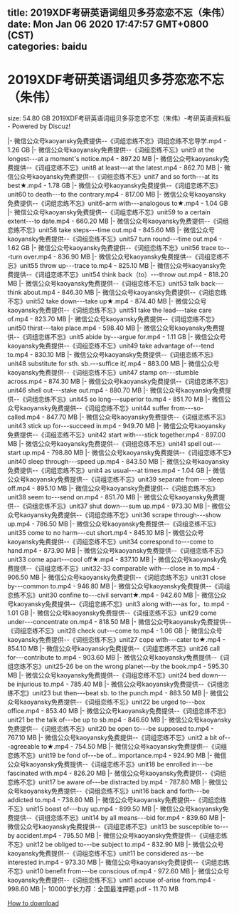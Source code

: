 
title: 2019XDF考研英语词组贝多芬恋恋不忘（朱伟）
date: Mon Jan 06 2020 17:47:57 GMT+0800 (CST)    
categories: baidu
---

# 2019XDF考研英语词组贝多芬恋恋不忘（朱伟）
size: 54.80 GB
 2019XDF考研英语词组贝多芬恋恋不忘（朱伟）-考研英语资料版 - Powered by Discuz!
 
|- 微信公众号kaoyansky免费提供--《词组恋练不忘》词组恋练不忘导学.mp4 - 1.26 GB
|- 微信公众号kaoyansky免费提供--《词组恋练不忘》unit9 at the longest---at a moment's notice.mp4 - 897.20 MB
|- 微信公众号kaoyansky免费提供--《词组恋练不忘》unit8 at least---at the latest.mp4 - 862.70 MB
|- 微信公众号kaoyansky免费提供--《词组恋练不忘》unit7 and so forth---at its best★.mp4 - 1.78 GB
|- 微信公众号kaoyansky免费提供--《词组恋练不忘》unit60 to death---to the contrary.mp4 - 817.00 MB
|- 微信公众号kaoyansky免费提供--《词组恋练不忘》unit6-arm with---analogous to★.mp4 - 1.04 GB
|- 微信公众号kaoyansky免费提供--《词组恋练不忘》unit59 to a certain extent---to date.mp4 - 660.20 MB
|- 微信公众号kaoyansky免费提供--《词组恋练不忘》unit58 take steps---time out.mp4 - 845.60 MB
|- 微信公众号kaoyansky免费提供--《词组恋练不忘》unit57 turn round---time out.mp4 - 1.62 GB
|- 微信公众号kaoyansky免费提供--《词组恋练不忘》unit56 trace to---turn over.mp4 - 836.90 MB
|- 微信公众号kaoyansky免费提供--《词组恋练不忘》unit55 throw up---trace to.mp4 - 825.10 MB
|- 微信公众号kaoyansky免费提供--《词组恋练不忘》unit54 think back（to）---throw out.mp4 - 818.20 MB
|- 微信公众号kaoyansky免费提供--《词组恋练不忘》unit53 talk back---think about.mp4 - 846.30 MB
|- 微信公众号kaoyansky免费提供--《词组恋练不忘》unit52 take down---take up★.mp4 - 874.40 MB
|- 微信公众号kaoyansky免费提供--《词组恋练不忘》unit51 take the lead---take care of.mp4 - 823.70 MB
|- 微信公众号kaoyansky免费提供--《词组恋练不忘》unit50 thirst---take place.mp4 - 598.40 MB
|- 微信公众号kaoyansky免费提供--《词组恋练不忘》unit5 abide  by---argue for.mp4 - 1.11 GB
|- 微信公众号kaoyansky免费提供--《词组恋练不忘》unit49 take advantage of---tend to.mp4 - 830.10 MB
|- 微信公众号kaoyansky免费提供--《词组恋练不忘》unit48 substitute for sth. sb.---suffice it(.mp4 - 883.00 MB
|- 微信公众号kaoyansky免费提供--《词组恋练不忘》unit47 stamp on---stumble across.mp4 - 874.30 MB
|- 微信公众号kaoyansky免费提供--《词组恋练不忘》unit46 shell out---stake out.mp4 - 880.70 MB
|- 微信公众号kaoyansky免费提供--《词组恋练不忘》unit45 so long---superior to.mp4 - 851.70 MB
|- 微信公众号kaoyansky免费提供--《词组恋练不忘》unit44 suffer from---so-called.mp4 - 847.70 MB
|- 微信公众号kaoyansky免费提供--《词组恋练不忘》unit43 stick up for---succeed in.mp4 - 949.70 MB
|- 微信公众号kaoyansky免费提供--《词组恋练不忘》unit42 start with---stick together.mp4 - 897.00 MB
|- 微信公众号kaoyansky免费提供--《词组恋练不忘》unit41 spell out---start up.mp4 - 798.80 MB
|- 微信公众号kaoyansky免费提供--《词组恋练不忘》unit40 sleep through---speed  up.mp4 - 843.50 MB
|- 微信公众号kaoyansky免费提供--《词组恋练不忘》unit4 as usual---at times.mp4 - 1.04 GB
|- 微信公众号kaoyansky免费提供--《词组恋练不忘》unit39 separate from---sleep off.mp4 - 895.10 MB
|- 微信公众号kaoyansky免费提供--《词组恋练不忘》unit38 seem to---send on.mp4 - 851.70 MB
|- 微信公众号kaoyansky免费提供--《词组恋练不忘》unit37 shut down---sum up.mp4 - 973.30 MB
|- 微信公众号kaoyansky免费提供--《词组恋练不忘》unit36 scrape through---show up.mp4 - 786.50 MB
|- 微信公众号kaoyansky免费提供--《词组恋练不忘》unit35 come to no harm---cut short.mp4 - 845.10 MB
|- 微信公众号kaoyansky免费提供--《词组恋练不忘》unit34 correspond to---come to hand.mp4 - 873.90 MB
|- 微信公众号kaoyansky免费提供--《词组恋练不忘》unit33 come apart---cool off★.mp4 - 837.10 MB
|- 微信公众号kaoyansky免费提供--《词组恋练不忘》unit32-33 comparable with---close in to.mp4 - 906.50 MB
|- 微信公众号kaoyansky免费提供--《词组恋练不忘》unit31 close by---common to.mp4 - 946.80 MB
|- 微信公众号kaoyansky免费提供--《词组恋练不忘》unit30 confine to---civil servant★.mp4 - 942.60 MB
|- 微信公众号kaoyansky免费提供--《词组恋练不忘》unit3 along with---as for，to.mp4 - 1.01 GB
|- 微信公众号kaoyansky免费提供--《词组恋练不忘》unit29 come under---concentrate on.mp4 - 818.50 MB
|- 微信公众号kaoyansky免费提供--《词组恋练不忘》unit28 check out---come to.mp4 - 1.06 GB
|- 微信公众号kaoyansky免费提供--《词组恋练不忘》unit27 cope with---cater to★.mp4 - 854.10 MB
|- 微信公众号kaoyansky免费提供--《词组恋练不忘》unit26 call for---contribute to.mp4 - 903.60 MB
|- 微信公众号kaoyansky免费提供--《词组恋练不忘》unit25-26 be on the wrong planet---by the book.mp4 - 595.30 MB
|- 微信公众号kaoyansky免费提供--《词组恋练不忘》unit24 bed down---be injurious to.mp4 - 785.40 MB
|- 微信公众号kaoyansky免费提供--《词组恋练不忘》unit23 but then---beat sb. to the punch.mp4 - 883.50 MB
|- 微信公众号kaoyansky免费提供--《词组恋练不忘》unit22 be urged to---box office.mp4 - 853.40 MB
|- 微信公众号kaoyansky免费提供--《词组恋练不忘》unit21 be the talk of---be up to sb.mp4 - 846.60 MB
|- 微信公众号kaoyansky免费提供--《词组恋练不忘》unit20 be open to---be supposed to.mp4 - 767.10 MB
|- 微信公众号kaoyansky免费提供--《词组恋练不忘》unit2 a bit of---agreeable to★.mp4 - 754.50 MB
|- 微信公众号kaoyansky免费提供--《词组恋练不忘》unit19 be fond of---be of... importance.mp4 - 924.90 MB
|- 微信公众号kaoyansky免费提供--《词组恋练不忘》unit18 be enrolled in---be fascinated with.mp4 - 826.20 MB
|- 微信公众号kaoyansky免费提供--《词组恋练不忘》unit17 be aware of---be distracted by.mp4 - 787.80 MB
|- 微信公众号kaoyansky免费提供--《词组恋练不忘》unit16 back and forth---be addicted to.mp4 - 738.80 MB
|- 微信公众号kaoyansky免费提供--《词组恋练不忘》unit15 boast of---buy up.mp4 - 899.50 MB
|- 微信公众号kaoyansky免费提供--《词组恋练不忘》unit14 by all means---bid for.mp4 - 839.60 MB
|- 微信公众号kaoyansky免费提供--《词组恋练不忘》unit13 be susceptible to---by accident.mp4 - 795.50 MB
|- 微信公众号kaoyansky免费提供--《词组恋练不忘》unit12 be obliged to---be subject to.mp4 - 832.90 MB
|- 微信公众号kaoyansky免费提供--《词组恋练不忘》unit11 be considered as---be interested in.mp4 - 973.30 MB
|- 微信公众号kaoyansky免费提供--《词组恋练不忘》unit10 benefit from---be conscious of.mp4 - 972.60 MB
|- 微信公众号kaoyansky免费提供--《词组恋练不忘》unit1 accuse of-arise from.mp4 - 998.60 MB
|- 10000学长力荐：全国最准押题.pdf - 11.70 MB

[How to download](https://bpcam.bemobtrk.com/go/2ceec3aa-1ca2-46d6-b9ff-aaa5c184517c?jno=2674)
